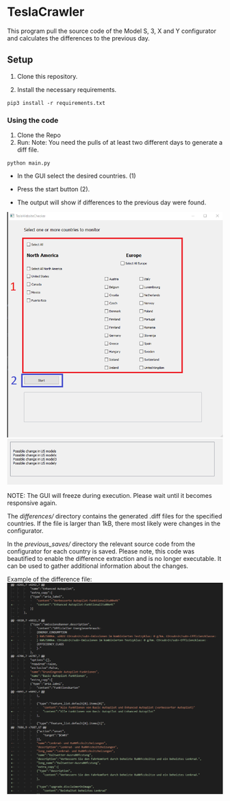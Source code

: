 # TeslaCrawler

This program pull the source code of the Model S, 3, X and Y configurator and calculates the differences to the previous
day.

## Setup

1. Clone this repository.

2. Install the necessary requirements.

```
pip3 install -r requirements.txt
```

### Using the code

1. Clone the Repo
2. Run:
   Note: You need the pulls of at least two different days to generate a diff file.

```
python main.py
```

- In the GUI select the desired countries. (1)

- Press the start button (2).
- The output will show if differences to the previous day were found.

![Alt text](assets/Ui.png?raw=true "GUI")
![Alt text](assets/output.png?raw=true "GUI")

NOTE: The GUI will freeze during execution. Please wait until it becomes responsive again.

The *differences/* directory contains the generated .diff files for the specified countries. If the file is larger than
1kB, there most likely were changes in the configurator.

In the *previous_saves/* directory the relevant source code from the configurator for each country is saved. Please
note, this code was beautified to enable the difference extraction and is no longer executable. It can be used to gather
additional information about the changes.

Example of the difference file:
![Alt text](assets/differences.png?raw=true "GUI")


